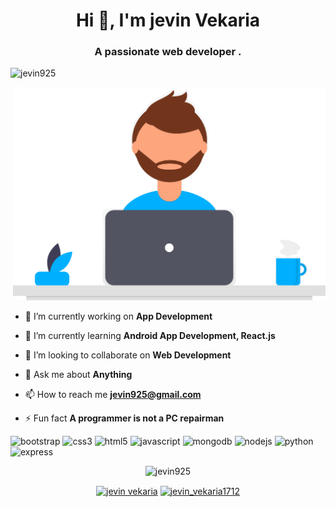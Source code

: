 <h1 align="center">Hi 👋, I'm jevin Vekaria</h1>
<h3 align="center">A passionate web developer .</h3>

<p align="left"> <img src="https://komarev.com/ghpvc/?username=jevin925" alt="jevin925" /> </p>
 <p align="right">
  <a href="https://github.com/jevin925">
    <img src="undraw_Designer_by46.svg" width="500">
  </a>
</p>

- 🔭 I’m currently working on **App Development**

- 🌱 I’m currently learning **Android App Development, React.js**

- 👯 I’m looking to collaborate on **Web Development**

- 💬 Ask me about **Anything**

- 📫 How to reach me **jevin925@gmail.com**

- ⚡ Fun fact **A programmer is not a PC repairman**

<p align="left">
  
  <img src="https://devicons.github.io/devicon/devicon.git/icons/bootstrap/bootstrap-plain.svg" alt="bootstrap" width="20" height="20"/>
  <img src="https://devicons.github.io/devicon/devicon.git/icons/css3/css3-original-wordmark.svg" alt="css3" width="20" height="20"/>
  <img src="https://devicons.github.io/devicon/devicon.git/icons/html5/html5-original-wordmark.svg" alt="html5" width="20" height="20"/>
  <img src="https://devicons.github.io/devicon/devicon.git/icons/javascript/javascript-original.svg" alt="javascript" width="20" height="20"/> 
  <img src="https://devicons.github.io/devicon/devicon.git/icons/mongodb/mongodb-original-wordmark.svg" alt="mongodb" width="20" height="20"/>
  <img src="https://devicons.github.io/devicon/devicon.git/icons/nodejs/nodejs-original-wordmark.svg" alt="nodejs" width="25" height="25"/>
  <img src="https://devicons.github.io/devicon/devicon.git/icons/python/python-original-wordmark.svg" alt="python" width="25" height="25"/>
  <img src="https://devicons.github.io/devicon/devicon.git/icons/express/express-original-wordmark.svg" alt="express" width="25" height="25"/></p>
  

 
  
<div>
<p align="center" padding-top="20px"><img src="https://github-readme-stats.vercel.app/api?username=jevin925&show_icons=true" alt="jevin925" /> </p>
</div>





<p align="center">
<a href="https://www.linkedin.com/in/jevin-vekaria-04a7361a3/" target="blank"><img align="center" src="https://cdn.jsdelivr.net/npm/simple-icons@3.0.1/icons/linkedin.svg" alt="jevin vekaria" height="20" width="20" /></a>
<a href="https://instagram.com/jevin_vekaria1712" target="blank"><img align="center" src="https://cdn.jsdelivr.net/npm/simple-icons@3.0.1/icons/instagram.svg" alt="jevin_vekaria1712" height="20" width="20" /></a>
</p>

